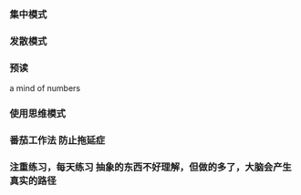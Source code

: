 ### 集中模式

### 发散模式

### 预读
a mind of numbers

### 使用思维模式


### 番茄工作法 防止拖延症

### 注重练习，每天练习 抽象的东西不好理解，但做的多了，大脑会产生真实的路径

